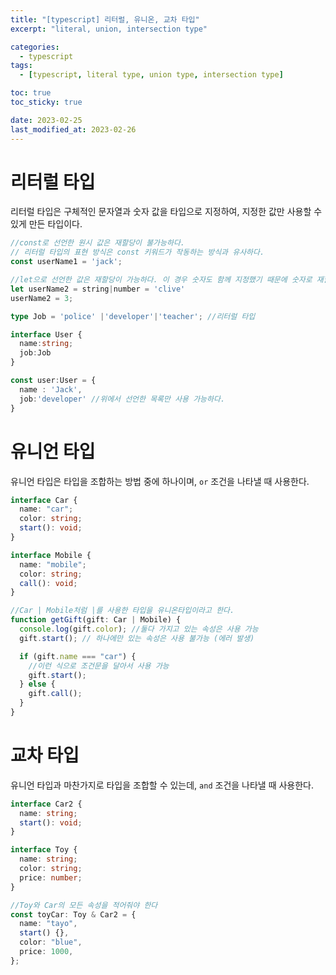 ```yaml
---
title: "[typescript] 리터럴, 유니온, 교차 타입"
excerpt: "literal, union, intersection type"

categories:
  - typescript
tags:
  - [typescript, literal type, union type, intersection type]

toc: true
toc_sticky: true

date: 2023-02-25
last_modified_at: 2023-02-26
---
```


# 리터럴 타입

리터럴 타입은 구체적인 문자열과 숫자 값을 타입으로 지정하여, 지정한 값만 사용할 수 있게 만든 타입이다.

```typescript
//const로 선언한 원시 값은 재할당이 불가능하다.
// 리터럴 타입의 표현 방식은 const 키워드가 작동하는 방식과 유사하다.
const userName1 = 'jack';

//let으로 선언한 값은 재할당이 가능하다. 이 경우 숫자도 함께 지정했기 때문에 숫자로 재할당이 가능하다
let userName2 = string|number = 'clive'
userName2 = 3;

type Job = 'police' |'developer'|'teacher'; //리터럴 타입

interface User {
  name:string;
  job:Job
}

const user:User = {
  name : 'Jack',
  job:'developer' //위에서 선언한 목록만 사용 가능하다.
}
```

# 유니언 타입

유니언 타입은 타입을 조합하는 방법 중에 하나이며, `or` 조건을 나타낼 때 사용한다.

```typescript
interface Car {
  name: "car";
  color: string;
  start(): void;
}

interface Mobile {
  name: "mobile";
  color: string;
  call(): void;
}

//Car | Mobile처럼 |를 사용한 타입을 유니온타입이라고 한다.
function getGift(gift: Car | Mobile) {
  console.log(gift.color); //둘다 가지고 있는 속성은 사용 가능
  gift.start(); // 하나에만 있는 속성은 사용 불가능 (에러 발생)

  if (gift.name === "car") {
    //이런 식으로 조건문을 달아서 사용 가능
    gift.start();
  } else {
    gift.call();
  }
}
```

# 교차 타입

유니언 타입과 마찬가지로 타입을 조합할 수 있는데, `and` 조건을 나타낼 때 사용한다.

```typescript
interface Car2 {
  name: string;
  start(): void;
}

interface Toy {
  name: string;
  color: string;
  price: number;
}

//Toy와 Car의 모든 속성을 적어줘야 한다
const toyCar: Toy & Car2 = {
  name: "tayo",
  start() {},
  color: "blue",
  price: 1000,
};
```
